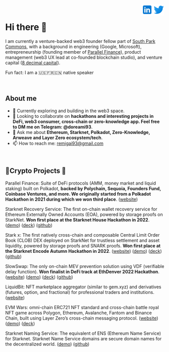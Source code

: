 <a href="https://twitter.com/remi_gai" rel="nofollow"> <img align="right"
            src="twitter_logo.svg"
            alt="Twitter" height="36px" style="max-width: 100%;"> </a>
<a href="https://www.linkedin.com/in/remigai/" rel="nofollow"> <img align="right"
            src="linkedin_logo.svg"
            alt="LinkedIn" height="36px" style="max-width: 100%;"> </a>
<br>

# Hi there 👋

I am currently a venture-backed web3 founder fellow part of [South Park Commons](https://www.southparkcommons.com/), with a background in engineering (Google, Microsoft), entrepreneurship (founding member of [Parallel Finance](https://parallel.fi)), product management (web3 UX lead at co-founded blockchain studio), and venture capital ([8 decimal capital](https://www.8dcapital.com/)).

Fun fact: I am a 🇺🇸🇫🇷🇨🇳 native speaker

<br>

## About me

- 🌱 Currently exploring and building in the web3 space.
- 🚀 Looking to collaborate on **hackathons and interesting projects in DeFi, web3 consumer, cross-chain or zero-knowledge app. Feel free to DM me on Telegram: @doreami93**.
- 💬 Ask me about **Ethereum, Starknet, Polkadot, Zero-Knowledge, Arweave and Layer Zero ecosystem/tech**.
- 📫 How to reach me: remigai93@gmail.com

<br>

## 🔨Crypto Projects 👷
Parallel Finance: Suite of DeFi protocols (AMM, money market and liquid staking) built on Polkadot, **backed by Polychain, Sequoia, Founders Fund, Coinbase Ventures, and more. We originally started from a Polkadot Hackathon in 2021 during which we won third place**. ([website](https://parallel.fi))

Starknet Recovery Service: The first on-chain wallet recovery service for Ethereum Externally Owned Accounts (EOA), powered by storage proofs on StarkNet. **Won first place at the Starknet House Hackathon in 2022**. ([demo](https://www.youtube.com/watch?v=G5FvzoQhGv8&feature=youtu.be)) ([deck](https://app.pitch.com/app/presentation/09ce2e68-01a6-42e2-a195-f5e548aea711/06a878ce-878b-4a1f-9be1-9e125372f4f4/000db933-2625-425b-a1ba-3743a395967f)) ([github](https://github.com/Starknet-Recovery-Service))

Stark x: The first natively cross-chain and composable Central Limit Order Book (CLOB) DEX deployed on StarkNet for trustless settlement and asset liquidity, powered by storage proofs and SNARK proofs. **Won first place at the Starknet Encode Autumn Hackathon in 2022**. ([website](https://starkx.xyz)) ([demo](https://www.youtube.com/watch?v=5iFHXK6_lEQ&ab_channel=ParkYeung)) ([deck](https://pitch.com/public/e5498d39-8a7b-45af-babf-7871ec2d938e)) ([github](https://github.com/stark-dex))

SlowSwap: The only on-chain MEV prevention solution using VDF (verifiable delay function). **Won finalist in DeFi track at EthDenver 2022 Hackathon**. ([website](https://slowswap.io/)) ([demo](https://www.loom.com/share/4c0c61677a454b2caf3d5c8dbcc8f62d)) ([deck](https://docs.google.com/presentation/d/1_l_fTgkCr1M5mdyuOgL47yFDxU7thssU_jgJY9An3B4/edit#slide=id.g115fe3e9780_0_0)) ([github](https://github.com/SlowSwap))

LiquidBit: NFT marketplace aggregator (similar to gem.xyz) and derivatives (futures, option, and fractional) for professional traders and institutions. ([website](http://liquidbit.xyz/))

EVM Wars: omni-chain ERC721 NFT standard and cross-chain battle royal NFT game across Polygon, Ethereum, Avalanche, Fantom and Binance Chain, built using Layer Zero’s cross-chain messaging protocol. ([website](https:/evmwars.com)) ([demo](https://www.loom.com/share/a9aaa9a1947f426bba7e2665f31004a4)) ([deck](https://docs.google.com/presentation/d/11uEmXt3FNiTrr5a1M4f48CFepxBphRFZxIneAk1xUv8/edit#slide=id.g13c04f8c253_0_20))

Starknet Naming Service: The equivalent of ENS (Ethereum Name Service) for Starknet. Starknet Name Service domains are secure domain names for the decentralized world. ([demo](https://www.loom.com/share/d18d5a8fe37445ed8cc861bd7c675078)) ([github](https://github.com/Starkware-Naming-Service/cairo-contracts))

